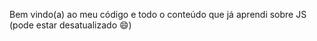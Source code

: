 Bem vindo(a) ao meu código e todo o conteúdo que já aprendi sobre JS (pode estar desatualizado :smile:)